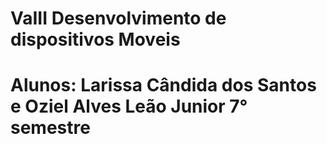 # VaIII Desenvolvimento de dispositivos Moveis
# Alunos: Larissa Cândida dos Santos e Oziel Alves Leão Junior 7° semestre